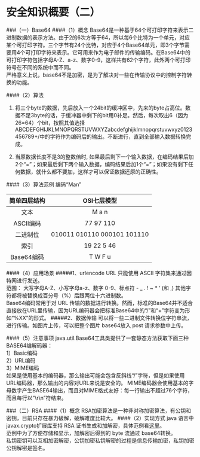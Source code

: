 安全知识概要（二）
===

###（一）Base64
####（1）概念
Base64是一种基于64个可打印字符来表示二进制数据的表示方法。由于2的6次方等于64，所以每6个比特为一个单元，对应某个可打印字符。三个字节有24个比特，对应于4个Base64单元，即3个字节需要用4个可打印字符来表示。它可用来作为电子邮件的传输编码。在Base64中的可打印字符包括字母A-Z、a-z、数字0-9，这样共有62个字符，此外两个可打印符号在不同的系统中而不同。  
严格意义上说，base64不是加密，是为了解决对一些在传输协议中的控制字符转换的功能。

####（2）算法
1. 将三个byte的数据，先后放入一个24bit的缓冲区中，先来的byte占高位。数据不足3byte的话，于缓冲器中剩下的bit用0补足。然后，每次取出6（因为26=64）个bit，按照其值选择ABCDEFGHIJKLMNOPQRSTUVWXYZabcdefghijklmnopqrstuvwxyz0123456789+/中的字符作为编码后的输出。不断进行，直到全部输入数据转换完成。

2. 当原数据长度不是3的整数倍时, 如果最后剩下一个输入数据，在编码结果后加2个“=”；如果最后剩下两个输入数据，编码结果后加1个“=”；如果没有剩下任何数据，就什么都不要加，这样才可以保证数据还原的正确性。

####（3）算法范例
编码“Man”  

| 简单四层结构    | OSI七层模型    |
| :----:|:----:|
| 文本    | M	a	n   |
| ASCII编码    | 77	97	110    |
| 二进制位    | 010011	010110	000101	101110    |
| 索引	    | 19	22	5	46    |
| Base64编码	    | T	W	F	u    |

####（4）应用场景
#####1、urlencode
URL 只能使用 ASCII 字符集来通过因特网进行发送。  
范围： 大写字母A-Z、小写字母a-z、数字 0-9、标点符 - _ . ! ~ * ‘ (和 ,) 
其他字符都将被替换成百分号（%）后跟两位十六进制数。  
Base64编码常用于对 URL 传输的数据进行转换。然而，标准的Base64并不适合直接放在URL里传输，因为URL编码器会把标准Base64中的“/”和“+”字符变为形如“%XX”的形式。
#####2、数据传输
可以将一些二进制文件转换位字符串流，进行传输。如图片上传，可以把整个图片 base64放入 post 请求参数中上传。

####（5）注意事项
java.util.Base64工具类提供了一套静态方法获取下面三种BASE64编解码器：  
1）Basic编码  
2）URL编码  
3）MIME编码  
如果是使用基本的编码器，那么输出可能会包含反斜线“/”字符，但是如果使用URL编码器，那么输出的内容对URL来说是安全的。
MIME编码器会使用基本的字母数字产生BASE64输出，而且对MIME格式友好：每一行输出不超过76个字符，而且每行以“\r\n”符结束。

###（二）RSA
####（1）概念
RSA加密算法是一种非对称加密算法，有公钥和密钥，目前只存在暴力破解，破解难度比较大。
####（2）实现方式
java 语言中javax.crypto扩展库支持 RSA 证书生成和加解密，具体范例看[这里](http://blog.csdn.net/wangqiuyun/article/details/42143957)。  
范例中为了方便存储和显示，加解密后得到的 byte 流通过 base64转换。  
私钥密钥可以互相加密解密，公钥加密私钥解密的过程是信息传输加密，私钥加密公钥解密是签名。